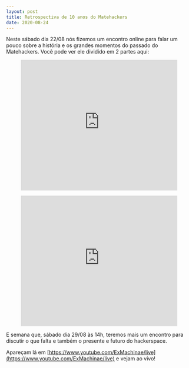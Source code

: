 ```yaml
---
layout: post
title: Retrospectiva de 10 anos do Matehackers
date: 2020-08-24
---
```


<!-- wp:paragraph -->

Neste sábado dia 22/08 nós fizemos um encontro online para falar um pouco sobre a história e os grandes momentos do passado do Matehackers. Você pode ver ele dividido em 2 partes aqui:

<!-- /wp:paragraph -->

<!-- wp:paragraph -->

<!-- /wp:paragraph -->

<!-- wp:embed {"url":"https://www.youtube.com/watch?v=t36hCHKnEek\u0026feature=emb_title","type":"video","providerNameSlug":"youtube","responsive":true,"className":"wp-embed-aspect-16-9 wp-has-aspect-ratio"} -->
<figure class="wp-block-embed is-type-video is-provider-youtube wp-block-embed-youtube wp-embed-aspect-16-9 wp-has-aspect-ratio"><div class="wp-block-embed__wrapper">
<iframe class='youtube-player youtuber' type='text/html' width='425' height='355' src='http://www.youtube.com/embed/t36hCHKnEek' webkitAllowFullScreen mozallowfullscreen allowFullScreen frameborder='0'></iframe>
</div></figure>
<!-- /wp:embed -->

<!-- wp:embed {"url":"https://www.youtube.com/watch?v=IIl6UF_6ssY\u0026feature=emb_title","type":"video","providerNameSlug":"youtube","responsive":true,"className":"wp-embed-aspect-16-9 wp-has-aspect-ratio"} -->
<figure class="wp-block-embed is-type-video is-provider-youtube wp-block-embed-youtube wp-embed-aspect-16-9 wp-has-aspect-ratio"><div class="wp-block-embed__wrapper">
<iframe class='youtube-player youtuber' type='text/html' width='425' height='355' src='http://www.youtube.com/embed/IIl6UF_6ssY' webkitAllowFullScreen mozallowfullscreen allowFullScreen frameborder='0'></iframe>
</div></figure>
<!-- /wp:embed -->

<!-- wp:paragraph -->

E semana que, sábado dia 29/08 às 14h, teremos mais um encontro para discutir o que falta e também o presente e futuro do hackerspace. 

<!-- /wp:paragraph -->

<!-- wp:paragraph -->

Apareçam lá em [https://www.youtube.com/ExMachinae/live](https://www.youtube.com/ExMachinae/live) e vejam ao vivo!

<!-- /wp:paragraph -->